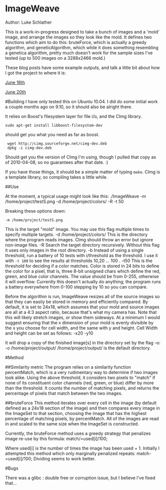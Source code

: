 ImageWeave
==================
Author: Luke Schlather

This is a work-in-progress designed to take a bunch of images and a 'mold' image, and arrange the images so they look like the mold. It defines two functions which aim to do this: bruteForce, which is actually a greedy algorithm, and geneticAlgorithm, which while it does something resembling a genetica algorithm, pretty much doesn't work for the sample sizes I've tested (up to 500 images on a  3288x2466 mold.)

These blog posts have some example outputs, and talk a little bit about how I got the project to where it is:

[June 16th](http://www.flinchbaughschlather.com/luke/programming/2010/06/16/imageweave/)

[June 20th](http://www.flinchbaughschlather.com/luke/programming/2010/06/20/imageweave/)


#Building 
I have only tested this on Ubuntu 10.04. I did do some initial work a couple months ago on 9.10, so it should also be alright there. 

It relies on Boost's filesystem layer for file i/o, and the CImg library. 

    sudo apt-get install libboost-filesystem-dev

should get you what you need as far as boost.

     wget http://cimg.sourceforge.net/cimg-dev.deb
     dpkg -i cimg-dev.deb

Should get you the version of  CImg I'm using, though I pulled that copy as of 2010-04-08, so no guarantees after that date. :) 

If you have those things, it should be a simple matter of typing `make`. CImg is a template library, so compiling takes a little while.

##Use

At the moment, a typical usage might look like this:
    ./ImageWeave -m /home/project/testS.png -d /home/project/colors/ -R -t 50
    
Breaking these options down:

    -m /home/project/testS.png
This is the target "mold" image. You may use this flag multiple times to specify multiple targets. 
    -d /home/project/colors/
This is the directory where the program reads images. CImg should throw an error but ignore non-image files. 
    -R
Search the target directory recursively. Without this flag it uses only images in the root directory. 
    -b 
Instead of using a single threshold, run a battery of 10 tests with i/threshold as the threshold. I use it with `-t 100` to see the results at thresholds 10,20 ... 100 .
     -t50
This is the threshold for deciding if a color matches. Color is stored in 24 bits to define the color for a pixel, that is, three 8-bit unsigned chars which define the red, green, and blue color channels. The value should be from 0-255, otherwise it will overflow. Currently this doesn't actually do anything; the program runs a battery everywhere from 0-100 stepping by 10 so you can compare. 

Before the algorithm is run, ImageWeave resizes all of the source images so that they can easily be stored in memory and efficiently compared. By default, it is set to 24x18, which assumes that your mold and source images are all at a 4:3 aspect ratio, because that's what my camera has. Note that this will likely stretch images, or show them sideways. At a minimum I would suggest ensuring that the x dimension of your mold is evenly divisible by the x you choose for cell width, and the same with y and height. 
Cell Width and height can be set as follows:
     -x20
     -y10

It will drop a copy of the finished image[s] in the directory set by the flag -o:
     -o /home/project/output/
/home/project/output/ is the default directory.

#Method

##Similarity metric
The program relies on a similarity function percentMatch, which is a very rudimentary way to determine if two images look alike. Using the above threshold, it considers two pixels to "match" if none of its constituent color channels (red, green, or blue) differ by more than the threshold. It counts the number of matching pixels, and returns the percentage of pixels that match between the two images.

##bruteForce
This method iterates over every cell in the image (by default defined as a 24x18 section of the image) and then compares every image in the ImageSet to that section, choosing the image that has the highest percentage of matching pixels, by percentMatch. All of the images are read in and scaled to the same size when the ImageSet is constructed. 

Currently, the bruteForce method uses a greedy strategy that penalizes image re-use by this formula:
    	match/=used[i]/100;

Where used[i] is the number of times the image has been used + 1. Initially I attempted this method which only marginally penalized repeats:
    	match-=used[i]/100;
Dividing seems to work better. 

#Bugs

There was a glibc : double free or corruption issue, but I believe I've fixed that...